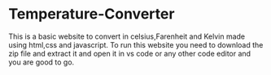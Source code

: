 # Temperature-Converter
This is a basic website to convert in celsius,Farenheit and Kelvin made using html,css and javascript.
To run this website you need to download the zip file and extract it and open it in vs code or any other code editor and you are good to go.
